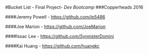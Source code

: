 #Bucket List - Final Project- _Dev Bootcamp_ 
###Copperheads 2016

####Jeremy Powell - https://github.com/jp5486

####Joe Marion - https://github.com/JoeMarion

####Issac Lee - https://github.com/SynnisterDomini

####Kai Huang - https://github.com/huangkc
